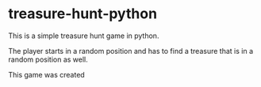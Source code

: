# treasure-hunt-python
This is a simple treasure hunt game in python.

The player starts in a random position and has to find a treasure that is in a random position as well.

This game was created 
